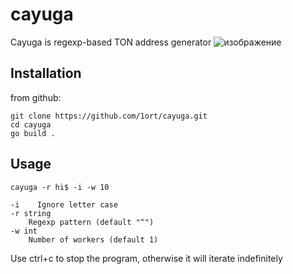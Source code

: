 # cayuga
Cayuga is regexp-based TON address generator
![изображение](https://user-images.githubusercontent.com/83316072/209030972-9d62f403-6ac1-425f-9ae9-00363d86c0a8.png)


## Installation
from github:

```
git clone https://github.com/1ort/cayuga.git
cd cayuga
go build .
```


## Usage

 ```cayuga -r hi$ -i -w 10 ```

```
-i    Ignore letter case
-r string
    Regexp pattern (default "^")
-w int
    Number of workers (default 1)
```
Use ctrl+c to stop the program, otherwise it will iterate indefinitely
